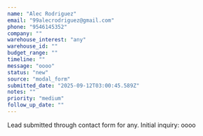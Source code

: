 ```yaml
---
name: "Alec Rodriguez"
email: "99alecrodriguez@gmail.com"
phone: "9546145352"
company: ""
warehouse_interest: "any"
warehouse_id: ""
budget_range: ""
timeline: ""
message: "oooo"
status: "new"
source: "modal_form"
submitted_date: "2025-09-12T03:00:45.589Z"
notes: ""
priority: "medium"
follow_up_date: ""
---
```


Lead submitted through contact form for any.
Initial inquiry: oooo
